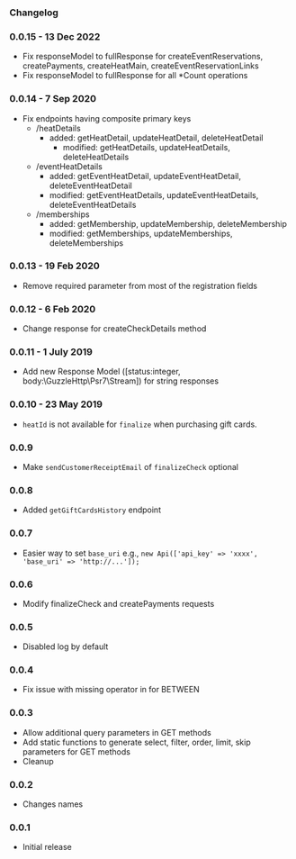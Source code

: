 ### Changelog

### 0.0.15 - 13 Dec 2022
- Fix responseModel to fullResponse for createEventReservations, createPayments, createHeatMain, createEventReservationLinks
- Fix responseModel to fullResponse for all *Count operations

### 0.0.14 - 7 Sep 2020
- Fix endpoints having composite primary keys 
    - /heatDetails 
        - added: getHeatDetail, updateHeatDetail, deleteHeatDetail
          - modified: getHeatDetails, updateHeatDetails, deleteHeatDetails  
    - /eventHeatDetails 
        - added: getEventHeatDetail, updateEventHeatDetail, deleteEventHeatDetail
        - modified: getEventHeatDetails, updateEventHeatDetails, deleteEventHeatDetails  
    - /memberships 
        - added: getMembership, updateMembership, deleteMembership
        - modified: getMemberships, updateMemberships, deleteMemberships       


### 0.0.13 - 19 Feb 2020
- Remove required parameter from most of the registration fields

### 0.0.12 - 6 Feb 2020
- Change response for createCheckDetails method

### 0.0.11 - 1 July 2019
- Add new Response Model ([status:integer, body:\GuzzleHttp\Psr7\Stream]) for string responses

### 0.0.10 - 23 May 2019
- `heatId` is not available for `finalize` when purchasing gift cards.

### 0.0.9
- Make `sendCustomerReceiptEmail` of `finalizeCheck` optional

### 0.0.8
- Added `getGiftCardsHistory` endpoint  

### 0.0.7
- Easier way to set `base_uri` e.g., `new Api(['api_key' => 'xxxx', 'base_uri' => 'http://...']);`  

### 0.0.6
- Modify finalizeCheck and createPayments requests

### 0.0.5
- Disabled log by default

### 0.0.4
- Fix issue with missing operator in for BETWEEN  

### 0.0.3
- Allow additional query parameters in GET methods
- Add static functions to generate select, filter, order, limit, skip parameters for GET methods
- Cleanup

### 0.0.2
- Changes names

### 0.0.1
- Initial release 

